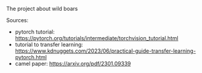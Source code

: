 The project about wild boars

Sources:
- pytorch tutorial: https://pytorch.org/tutorials/intermediate/torchvision_tutorial.html
- tutorial to transfer learning: https://www.kdnuggets.com/2023/06/practical-guide-transfer-learning-pytorch.html
- camel paper: https://arxiv.org/pdf/2301.09339